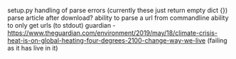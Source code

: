 setup.py
handling of parse errors (currently these just return empty dict {})
parse article after download?
ability to parse a url from commandline
ability to only get urls (to stdout)
guardian - https://www.theguardian.com/environment/2019/may/18/climate-crisis-heat-is-on-global-heating-four-degrees-2100-change-way-we-live (failing as it has live in it)
